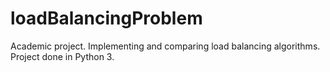 # loadBalancingProblem
Academic project. Implementing and comparing load balancing algorithms.
Project done in Python 3.
